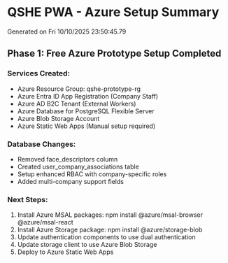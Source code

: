 # QSHE PWA - Azure Setup Summary 
Generated on Fri 10/10/2025 23:50:45.79 
 
## Phase 1: Free Azure Prototype Setup Completed 
 
### Services Created: 
- Azure Resource Group: qshe-prototype-rg 
- Azure Entra ID App Registration (Company Staff) 
- Azure AD B2C Tenant (External Workers) 
- Azure Database for PostgreSQL Flexible Server 
- Azure Blob Storage Account 
- Azure Static Web Apps (Manual setup required) 
 
### Database Changes: 
- Removed face_descriptors column 
- Created user_company_associations table 
- Setup enhanced RBAC with company-specific roles 
- Added multi-company support fields 
 
### Next Steps: 
1. Install Azure MSAL packages: npm install @azure/msal-browser @azure/msal-react 
2. Install Azure Storage package: npm install @azure/storage-blob 
3. Update authentication components to use dual authentication 
4. Update storage client to use Azure Blob Storage 
5. Deploy to Azure Static Web Apps 
